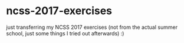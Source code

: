 # ncss-2017-exercises
just transferring my NCSS 2017 exercises (not from the actual summer school, just some things I tried out afterwards) :)
